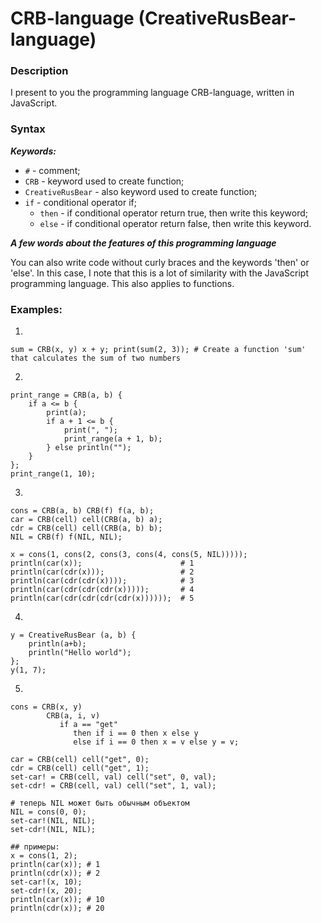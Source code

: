 # CRB-language (CreativeRusBear-language)

### Description

I present to you the programming language CRB-language, written in JavaScript.

### Syntax

***Keywords:***
* `#` - comment;
* `CRB` - keyword used to create function;
* `CreativeRusBear` - also keyword used to create function;
* `if` - conditional operator if;
    * `then` - if conditional operator return true, then write this keyword;
    * `else` - if conditional operator return false, then write this keyword.

***A few words about the features of this programming language***

You can also write code without curly braces and the keywords 'then' or 'else'. In this case, I note that this is a lot of similarity with the JavaScript programming language. This also applies to functions.

### Examples:
1. 
```
sum = CRB(x, y) x + y; print(sum(2, 3)); # Create a function 'sum' that calculates the sum of two numbers
```
2.
```
print_range = CRB(a, b) {
    if a <= b {
        print(a);
        if a + 1 <= b {
            print(", ");
            print_range(a + 1, b);
        } else println("");
    }
};
print_range(1, 10); 
```
3.
```
cons = CRB(a, b) CRB(f) f(a, b);
car = CRB(cell) cell(CRB(a, b) a);
cdr = CRB(cell) cell(CRB(a, b) b);
NIL = CRB(f) f(NIL, NIL);

x = cons(1, cons(2, cons(3, cons(4, cons(5, NIL)))));
println(car(x));                      # 1
println(car(cdr(x)));                 # 2
println(car(cdr(cdr(x))));            # 3
println(car(cdr(cdr(cdr(x)))));       # 4
println(car(cdr(cdr(cdr(cdr(x))))));  # 5
```
4.
```
y = CreativeRusBear (a, b) {
    println(a+b);
    println("Hello world");
};
y(1, 7);
```
5.
```
cons = CRB(x, y)
        CRB(a, i, v)
           if a == "get"
              then if i == 0 then x else y
              else if i == 0 then x = v else y = v;

car = CRB(cell) cell("get", 0);
cdr = CRB(cell) cell("get", 1);
set-car! = CRB(cell, val) cell("set", 0, val);
set-cdr! = CRB(cell, val) cell("set", 1, val);

# теперь NIL может быть обычным объектом
NIL = cons(0, 0);
set-car!(NIL, NIL);
set-cdr!(NIL, NIL);

## примеры:
x = cons(1, 2);
println(car(x)); # 1
println(cdr(x)); # 2
set-car!(x, 10);
set-cdr!(x, 20);
println(car(x)); # 10
println(cdr(x)); # 20
```

